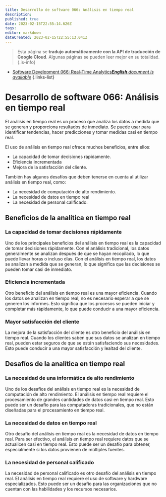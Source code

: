 ```yaml
---
title: Desarrollo de software 066: Análisis en tiempo real
description: 
published: true
date: 2023-02-15T22:55:14.626Z
tags: 
editor: markdown
dateCreated: 2023-02-15T22:55:13.041Z
---
```


> Esta página se **tradujo automáticamente con la API de traducción de Google Cloud**.
Algunas páginas se pueden leer mejor en su totalidad.{.is-info}



- [Software Development 066: Real-Time Analytics***English** document is available*](/en/Knowledge-base/Software-Development/Learning/software-development-066-real-time-analytics)
{.links-list}


# Desarrollo de software 066: Análisis en tiempo real

El análisis en tiempo real es un proceso que analiza los datos a medida que se generan y proporciona resultados de inmediato. Se puede usar para identificar tendencias, hacer predicciones y tomar medidas casi en tiempo real.

El uso de análisis en tiempo real ofrece muchos beneficios, entre ellos:

- La capacidad de tomar decisiones rápidamente.
- Eficiencia incrementada
- Mejora de la satisfacción del cliente.

También hay algunos desafíos que deben tenerse en cuenta al utilizar análisis en tiempo real, como:

- La necesidad de computación de alto rendimiento.
- La necesidad de datos en tiempo real
- La necesidad de personal calificado.

## Beneficios de la analítica en tiempo real

### La capacidad de tomar decisiones rápidamente

Uno de los principales beneficios del análisis en tiempo real es la capacidad de tomar decisiones rápidamente. Con el análisis tradicional, los datos generalmente se analizan después de que se hayan recopilado, lo que puede llevar horas o incluso días. Con el análisis en tiempo real, los datos se analizan a medida que se generan, lo que significa que las decisiones se pueden tomar casi de inmediato.

### Eficiencia incrementada

Otro beneficio del análisis en tiempo real es una mayor eficiencia. Cuando los datos se analizan en tiempo real, no es necesario esperar a que se generen los informes. Esto significa que los procesos se pueden iniciar y completar más rápidamente, lo que puede conducir a una mayor eficiencia.

### Mayor satisfacción del cliente

La mejora de la satisfacción del cliente es otro beneficio del análisis en tiempo real. Cuando los clientes saben que sus datos se analizan en tiempo real, pueden estar seguros de que se están satisfaciendo sus necesidades. Esto puede conducir a una mayor satisfacción y lealtad del cliente.

## Desafíos de la analítica en tiempo real

### La necesidad de una informática de alto rendimiento

Uno de los desafíos del análisis en tiempo real es la necesidad de computación de alto rendimiento. El análisis en tiempo real requiere el procesamiento de grandes cantidades de datos casi en tiempo real. Esto puede ser un desafío para las computadoras tradicionales, que no están diseñadas para el procesamiento en tiempo real.

### La necesidad de datos en tiempo real

Otro desafío del análisis en tiempo real es la necesidad de datos en tiempo real. Para ser efectivo, el análisis en tiempo real requiere datos que se actualicen casi en tiempo real. Esto puede ser un desafío para obtener, especialmente si los datos provienen de múltiples fuentes.

### La necesidad de personal calificado

La necesidad de personal calificado es otro desafío del análisis en tiempo real. El análisis en tiempo real requiere el uso de software y hardware especializados. Esto puede ser un desafío para las organizaciones que no cuentan con las habilidades y los recursos necesarios.